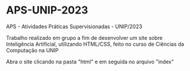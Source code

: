 # APS-UNIP-2023
APS - Atividades Práticas Supervisionadas - UNIP/2023

Trabalho realizado em grupo a fim de desenvolver um site sobre Inteligência Artificial,
utilizando HTML/CSS, feito no curso de Ciências da Computação na UNIP

Abra o site clicando na pasta "html" e em seguida no arquivo "index"
